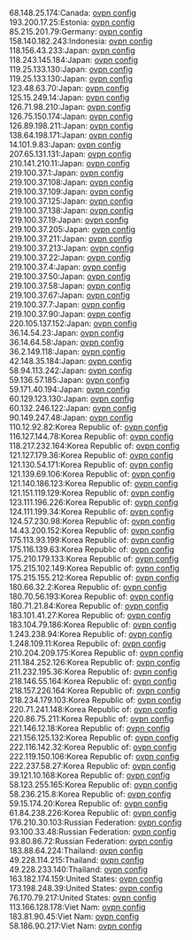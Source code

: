 68.148.25.174:Canada: [ovpn config](vpn/68_148_25_174.ovpn)  
193.200.17.25:Estonia: [ovpn config](vpn/193_200_17_25.ovpn)  
85.215.201.79:Germany: [ovpn config](vpn/85_215_201_79.ovpn)  
158.140.182.243:Indonesia: [ovpn config](vpn/158_140_182_243.ovpn)  
118.156.43.233:Japan: [ovpn config](vpn/118_156_43_233.ovpn)  
118.243.145.184:Japan: [ovpn config](vpn/118_243_145_184.ovpn)  
119.25.133.130:Japan: [ovpn config](vpn/119_25_133_130.ovpn)  
119.25.133.130:Japan: [ovpn config](vpn/119_25_133_130.ovpn)  
123.48.63.70:Japan: [ovpn config](vpn/123_48_63_70.ovpn)  
125.15.249.14:Japan: [ovpn config](vpn/125_15_249_14.ovpn)  
126.71.98.210:Japan: [ovpn config](vpn/126_71_98_210.ovpn)  
126.75.150.174:Japan: [ovpn config](vpn/126_75_150_174.ovpn)  
126.89.198.211:Japan: [ovpn config](vpn/126_89_198_211.ovpn)  
138.64.198.171:Japan: [ovpn config](vpn/138_64_198_171.ovpn)  
14.101.9.83:Japan: [ovpn config](vpn/14_101_9_83.ovpn)  
207.65.131.131:Japan: [ovpn config](vpn/207_65_131_131.ovpn)  
210.141.210.11:Japan: [ovpn config](vpn/210_141_210_11.ovpn)  
219.100.37.1:Japan: [ovpn config](vpn/219_100_37_1.ovpn)  
219.100.37.108:Japan: [ovpn config](vpn/219_100_37_108.ovpn)  
219.100.37.109:Japan: [ovpn config](vpn/219_100_37_109.ovpn)  
219.100.37.125:Japan: [ovpn config](vpn/219_100_37_125.ovpn)  
219.100.37.138:Japan: [ovpn config](vpn/219_100_37_138.ovpn)  
219.100.37.19:Japan: [ovpn config](vpn/219_100_37_19.ovpn)  
219.100.37.205:Japan: [ovpn config](vpn/219_100_37_205.ovpn)  
219.100.37.211:Japan: [ovpn config](vpn/219_100_37_211.ovpn)  
219.100.37.213:Japan: [ovpn config](vpn/219_100_37_213.ovpn)  
219.100.37.22:Japan: [ovpn config](vpn/219_100_37_22.ovpn)  
219.100.37.4:Japan: [ovpn config](vpn/219_100_37_4.ovpn)  
219.100.37.50:Japan: [ovpn config](vpn/219_100_37_50.ovpn)  
219.100.37.58:Japan: [ovpn config](vpn/219_100_37_58.ovpn)  
219.100.37.67:Japan: [ovpn config](vpn/219_100_37_67.ovpn)  
219.100.37.7:Japan: [ovpn config](vpn/219_100_37_7.ovpn)  
219.100.37.90:Japan: [ovpn config](vpn/219_100_37_90.ovpn)  
220.105.137.152:Japan: [ovpn config](vpn/220_105_137_152.ovpn)  
36.14.54.23:Japan: [ovpn config](vpn/36_14_54_23.ovpn)  
36.14.64.58:Japan: [ovpn config](vpn/36_14_64_58.ovpn)  
36.2.149.118:Japan: [ovpn config](vpn/36_2_149_118.ovpn)  
42.148.35.184:Japan: [ovpn config](vpn/42_148_35_184.ovpn)  
58.94.113.242:Japan: [ovpn config](vpn/58_94_113_242.ovpn)  
59.136.57.185:Japan: [ovpn config](vpn/59_136_57_185.ovpn)  
59.171.40.194:Japan: [ovpn config](vpn/59_171_40_194.ovpn)  
60.129.123.130:Japan: [ovpn config](vpn/60_129_123_130.ovpn)  
60.132.246.122:Japan: [ovpn config](vpn/60_132_246_122.ovpn)  
90.149.247.48:Japan: [ovpn config](vpn/90_149_247_48.ovpn)  
110.12.92.82:Korea Republic of: [ovpn config](vpn/110_12_92_82.ovpn)  
116.127.144.78:Korea Republic of: [ovpn config](vpn/116_127_144_78.ovpn)  
118.217.232.164:Korea Republic of: [ovpn config](vpn/118_217_232_164.ovpn)  
121.127.179.36:Korea Republic of: [ovpn config](vpn/121_127_179_36.ovpn)  
121.130.54.171:Korea Republic of: [ovpn config](vpn/121_130_54_171.ovpn)  
121.139.69.106:Korea Republic of: [ovpn config](vpn/121_139_69_106.ovpn)  
121.140.186.123:Korea Republic of: [ovpn config](vpn/121_140_186_123.ovpn)  
121.151.119.129:Korea Republic of: [ovpn config](vpn/121_151_119_129.ovpn)  
123.111.196.226:Korea Republic of: [ovpn config](vpn/123_111_196_226.ovpn)  
124.111.199.34:Korea Republic of: [ovpn config](vpn/124_111_199_34.ovpn)  
124.57.230.98:Korea Republic of: [ovpn config](vpn/124_57_230_98.ovpn)  
14.43.200.152:Korea Republic of: [ovpn config](vpn/14_43_200_152.ovpn)  
175.113.93.199:Korea Republic of: [ovpn config](vpn/175_113_93_199.ovpn)  
175.116.139.63:Korea Republic of: [ovpn config](vpn/175_116_139_63.ovpn)  
175.210.179.133:Korea Republic of: [ovpn config](vpn/175_210_179_133.ovpn)  
175.215.102.149:Korea Republic of: [ovpn config](vpn/175_215_102_149.ovpn)  
175.215.155.212:Korea Republic of: [ovpn config](vpn/175_215_155_212.ovpn)  
180.66.32.2:Korea Republic of: [ovpn config](vpn/180_66_32_2.ovpn)  
180.70.56.193:Korea Republic of: [ovpn config](vpn/180_70_56_193.ovpn)  
180.71.21.84:Korea Republic of: [ovpn config](vpn/180_71_21_84.ovpn)  
183.101.41.27:Korea Republic of: [ovpn config](vpn/183_101_41_27.ovpn)  
183.104.79.186:Korea Republic of: [ovpn config](vpn/183_104_79_186.ovpn)  
1.243.238.94:Korea Republic of: [ovpn config](vpn/1_243_238_94.ovpn)  
1.248.109.11:Korea Republic of: [ovpn config](vpn/1_248_109_11.ovpn)  
210.204.209.175:Korea Republic of: [ovpn config](vpn/210_204_209_175.ovpn)  
211.184.252.126:Korea Republic of: [ovpn config](vpn/211_184_252_126.ovpn)  
211.232.195.36:Korea Republic of: [ovpn config](vpn/211_232_195_36.ovpn)  
218.146.55.164:Korea Republic of: [ovpn config](vpn/218_146_55_164.ovpn)  
218.157.226.164:Korea Republic of: [ovpn config](vpn/218_157_226_164.ovpn)  
218.234.179.103:Korea Republic of: [ovpn config](vpn/218_234_179_103.ovpn)  
220.71.241.148:Korea Republic of: [ovpn config](vpn/220_71_241_148.ovpn)  
220.86.75.211:Korea Republic of: [ovpn config](vpn/220_86_75_211.ovpn)  
221.146.12.18:Korea Republic of: [ovpn config](vpn/221_146_12_18.ovpn)  
221.156.125.132:Korea Republic of: [ovpn config](vpn/221_156_125_132.ovpn)  
222.116.142.32:Korea Republic of: [ovpn config](vpn/222_116_142_32.ovpn)  
222.119.150.106:Korea Republic of: [ovpn config](vpn/222_119_150_106.ovpn)  
222.237.58.27:Korea Republic of: [ovpn config](vpn/222_237_58_27.ovpn)  
39.121.10.168:Korea Republic of: [ovpn config](vpn/39_121_10_168.ovpn)  
58.123.255.165:Korea Republic of: [ovpn config](vpn/58_123_255_165.ovpn)  
58.236.215.8:Korea Republic of: [ovpn config](vpn/58_236_215_8.ovpn)  
59.15.174.20:Korea Republic of: [ovpn config](vpn/59_15_174_20.ovpn)  
61.84.238.226:Korea Republic of: [ovpn config](vpn/61_84_238_226.ovpn)  
176.210.30.103:Russian Federation: [ovpn config](vpn/176_210_30_103.ovpn)  
93.100.33.48:Russian Federation: [ovpn config](vpn/93_100_33_48.ovpn)  
93.80.86.72:Russian Federation: [ovpn config](vpn/93_80_86_72.ovpn)  
183.88.64.224:Thailand: [ovpn config](vpn/183_88_64_224.ovpn)  
49.228.114.215:Thailand: [ovpn config](vpn/49_228_114_215.ovpn)  
49.228.233.140:Thailand: [ovpn config](vpn/49_228_233_140.ovpn)  
163.182.174.159:United States: [ovpn config](vpn/163_182_174_159.ovpn)  
173.198.248.39:United States: [ovpn config](vpn/173_198_248_39.ovpn)  
76.170.79.217:United States: [ovpn config](vpn/76_170_79_217.ovpn)  
113.166.128.178:Viet Nam: [ovpn config](vpn/113_166_128_178.ovpn)  
183.81.90.45:Viet Nam: [ovpn config](vpn/183_81_90_45.ovpn)  
58.186.90.217:Viet Nam: [ovpn config](vpn/58_186_90_217.ovpn)  
